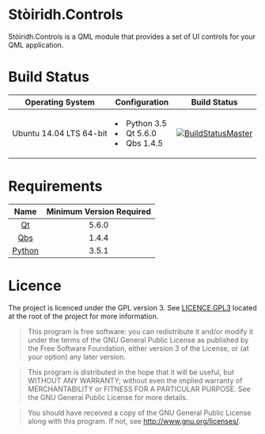 # Stòiridh.Controls

Stòiridh.Controls is a QML module that provides a set of UI controls for your QML application.

# Build Status

[BuildStatus]: <https://travis-ci.org/viprip/Stoiridh.Controls>
[BuildStatusMaster]: <https://travis-ci.org/viprip/Stoiridh.Controls.svg?branch=master>


|     Operating System    | Configuration | Build Status |
|:-----------------------:|---------------|:------------:|
| Ubuntu 14.04 LTS 64-bit | <p><li>Python 3.5</li><li>Qt 5.6.0</li><li>Qbs 1.4.5</li></p>  |  [![BuildStatusMaster][]][BuildStatus]  |

# Requirements

|               Name               | Minimum Version Required |
|:--------------------------------:|:------------------------:|
| [Qt](https://www.qt.io)          |          5.6.0           |
| [Qbs](https://www.qt.io)         |          1.4.4           |
| [Python](https://www.python.org) |          3.5.1           |

# Licence

The project is licenced under the GPL version 3. See [LICENCE.GPL3](https://github.com/viprip/Stoiridh.Controls/blob/master/LICENCE.GPL3) located at the root of the project for more information.

> This program is free software: you can redistribute it and/or modify
    it under the terms of the GNU General Public License as published by
    the Free Software Foundation, either version 3 of the License, or
    (at your option) any later version.

> This program is distributed in the hope that it will be useful,
    but WITHOUT ANY WARRANTY; without even the implied warranty of
    MERCHANTABILITY or FITNESS FOR A PARTICULAR PURPOSE.  See the
    GNU General Public License for more details.

> You should have received a copy of the GNU General Public License
    along with this program.  If not, see <http://www.gnu.org/licenses/>.

